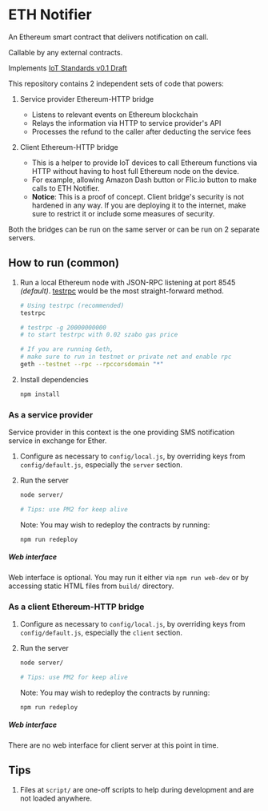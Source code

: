 # ETH Notifier

An Ethereum smart contract that delivers notification on call.

Callable by any external contracts.

Implements [IoT Standards v0.1 Draft](#details-comint-soon)


This repository contains 2 independent sets of code that powers:

1. Service provider Ethereum-HTTP bridge
    - Listens to relevant events on Ethereum blockchain
    - Relays the information via HTTP to service provider's API
    - Processes the refund to the caller after deducting the service fees

1. Client Ethereum-HTTP bridge
    - This is a helper to provide IoT devices to call Ethereum functions via HTTP without having to host full Ethereum node on the device.
    - For example, allowing Amazon Dash button or Flic.io button to make calls to ETH Notifier.
    - **Notice**: This is a proof of concept. Client bridge's security is not hardened in any way. If you are deploying it to the internet, make sure to restrict it or include some measures of security.

Both the bridges can be run on the same server or can be run on 2 separate servers.

## How to run (common)

1. Run a local Ethereum node with JSON-RPC listening at port 8545 _(default)_. [testrpc](https://github.com/ethereumjs/testrpc) would be the most straight-forward method.

    ```bash
    # Using testrpc (recommended)
    testrpc

    # testrpc -g 20000000000
    # to start testrpc with 0.02 szabo gas price

    # If you are running Geth, 
    # make sure to run in testnet or private net and enable rpc
    geth --testnet --rpc --rpccorsdomain "*"
    ```

1. Install dependencies

    ```bash
    npm install
    ```


### As a service provider

Service provider in this context is the one providing SMS notification service in exchange for Ether.

1. Configure as necessary to `config/local.js`, by overriding keys from `config/default.js`, especially the `server` section.

1. Run the server

    ```bash
    node server/

    # Tips: use PM2 for keep alive
    ```

    Note: You may wish to redeploy the contracts by running:

    ```
    npm run redeploy
    ```

##### Web interface

Web interface is optional. You may run it either via `npm run web-dev` or by accessing static HTML files from `build/` directory.


### As a client Ethereum-HTTP bridge

1. Configure as necessary to `config/local.js`, by overriding keys from `config/default.js`, especially the `client` section.

1. Run the server

    ```bash
    node server/

    # Tips: use PM2 for keep alive
    ```

    Note: You may wish to redeploy the contracts by running:

    ```
    npm run redeploy
    ```

##### Web interface

There are no web interface for client server at this point in time.


## Tips

1. Files at `script/` are one-off scripts to help during development and are not loaded anywhere. 

